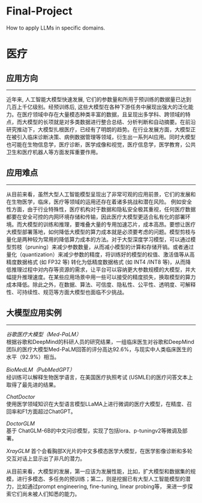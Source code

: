 # Final-Project
How to apply LLMs in specific domains.

医疗
=====

应用方向
-----
_____

近年来, 人工智能大模型快速发展, 它们的参数量和所用于预训练的数据量已达到几百上千亿级别。经预训练后, 这些大模型在各种下游任务中展现出强大的泛化能力。在医疗领域中存在大量模态种类丰富的数据，且呈现出多学科、跨领域的特点，而大模型的长项就是对多类数据进行整合总结、分析判断和自动摘要。在前沿研究推动下，大模型扎根医疗，已经有了明朗的趋势。在行业发展方面，大模型正在被引入临床诊断决策、病例数据管理等领域，衍生出一系列AI应用。同时大模型也可能在生物信息学，医疗诊断，医学成像和视觉，医疗信息学，医学教育，公共卫生和医疗机器人等方面发挥重要作用。

应用难点
-----
_____
从目前来看，虽然大型人工智能模型呈现出了非常可观的应用前景，它们的发展和在生物医学，临床，医疗等领域的运用还存在着诸多挑战和潜在风险。
例如安全性方面，由于行业特殊性，医疗机构对于数据和隐私安全极其重视，任何医疗数据都要在安全可控的内网环境存储和传输，因此医疗大模型更适合私有化的部署环境。而大模型的训练和推理，要堆叠大量的专用加速芯片，成本高昂。要想让医疗大模型部署落地，如何降低大模型的算力成本就是必须要考虑的问题。模型剪枝与量化是两种较为常用的降低算力成本的方法。对于大型深度学习模型，可以通过模型剪枝（pruning）来减少参数数量，从而减小模型的计算和存储开销。或者通过量化（quantization）来减少参数的精度，将训练好的模型的权值、激活值等从高精度数据格式 (如 FP32 等) 转化为低精度数据格式 (如 INT4 /INT8 等)，从而降低推理过程中对内存等资源的需求，让平台可以容纳更大参数规模的大模型，并大幅提升推理速度。在某些应用场景中用一些可以接受的精度损失，换取模型的算力成本降低。除此之外，在数据、算法、可信度、隐私性、公平性、透明度、可解释性、可持续性、规范等方面大模型也面临不少挑战。


大模型应用实例
-----
_____
*谷歌医疗大模型（Med-PaLM）*  
根据谷歌和DeepMind的科研人员的研究结果，一组临床医生对谷歌和DeepMind团队的医疗大模型Med-PaLM回答的评分高达92.6%，与现实中人类临床医生的水平（92.9%）相当。

*BioMedLM（PubMedGPT）*  
经训练可以解释生物医学语言，在美国医疗执照考试 (USMLE)的医疗问答文本上取得了最先进的结果。

*ChatDoctor*  
使用医学领域知识在大型语言模型LLaMA上进行微调的医疗大模型，在精度、召回率和F1方面超过ChatGPT。

*DoctorGLM*  
基于 ChatGLM-6B的中文问诊模型，实现了包括lora、p-tuningv2等微调及部署。

*XrayGLM*
首个会看胸部X光片的中文多模态医学大模型，在医学影像诊断和多轮交互对话上显示出了非凡的潜力。

从目前来看，大模型的发展，第一应该为发展性能，比如，扩大模型和数据集的规模，进行多模态、多任务的预训练；第二，则是挖掘已有大型人工智能模型的潜力，比如通过prompt engineering, fine-tuning, linear probing等， 来进一步探索它们尚未被人们知悉的能力。


